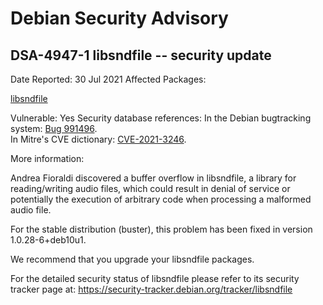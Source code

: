 
Debian Security Advisory
========================


DSA-4947-1 libsndfile -- security update
----------------------------------------



Date Reported:
30 Jul 2021
Affected Packages:

[libsndfile](https://packages.debian.org/src:libsndfile)

Vulnerable:
Yes
Security database references:
In the Debian bugtracking system: [Bug 991496](https://bugs.debian.org/cgi-bin/bugreport.cgi?bug=991496).  
In Mitre's CVE dictionary: [CVE-2021-3246](https://security-tracker.debian.org/tracker/CVE-2021-3246).  

More information:

Andrea Fioraldi discovered a buffer overflow in libsndfile, a library
for reading/writing audio files, which could result in denial of service
or potentially the execution of arbitrary code when processing a
malformed audio file.


For the stable distribution (buster), this problem has been fixed in
version 1.0.28-6+deb10u1.


We recommend that you upgrade your libsndfile packages.


For the detailed security status of libsndfile please refer to
its security tracker page at:
<https://security-tracker.debian.org/tracker/libsndfile>





